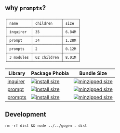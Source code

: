 ## why `prompts`?

```
┌───────────┬─────────────┬───────┐
│ name      │ children    │ size  │
├───────────┼─────────────┼───────┤
│ inquirer  │ 35          │ 6.84M │
├───────────┼─────────────┼───────┤
│ prompt    │ 34          │ 1.28M │
├───────────┼─────────────┼───────┤
│ prompts   │ 2           │ 0.12M │
├───────────┼─────────────┼───────┤
│ 3 modules │ 62 children │ 8.01M │
└───────────┴─────────────┴───────┘
```

| Library                                            | Package Phobia                                                                                                       | Bundle Size                                                                                                   |
| -------------------------------------------------- | -------------------------------------------------------------------------------------------------------------------- | ------------------------------------------------------------------------------------------------------------- |
| [inquirer](https://www.npmjs.com/package/inquirer) | [![install size](https://badgen.net/packagephobia/install/inquirer)](https://packagephobia.now.sh/result?p=inquirer) | [![minzipped size](https://badgen.net/bundlephobia/min/inquirer)](https://bundlephobia.com/result?p=inquirer) |
| [prompt](https://www.npmjs.com/package/prompt)     | [![install size](https://badgen.net/packagephobia/install/prompt)](https://packagephobia.now.sh/result?p=prompt)     | [![minzipped size](https://badgen.net/bundlephobia/min/prompt)](https://bundlephobia.com/result?p=prompt)     |
| [prompts](https://www.npmjs.com/package/prompts)   | [![install size](https://badgen.net/packagephobia/install/prompts)](https://packagephobia.now.sh/result?p=prompts)   | [![minzipped size](https://badgen.net/bundlephobia/min/prompts)](https://bundlephobia.com/result?p=prompts)   |

## Development

```
rm -rf dist && node ../../gogen . dist
```

